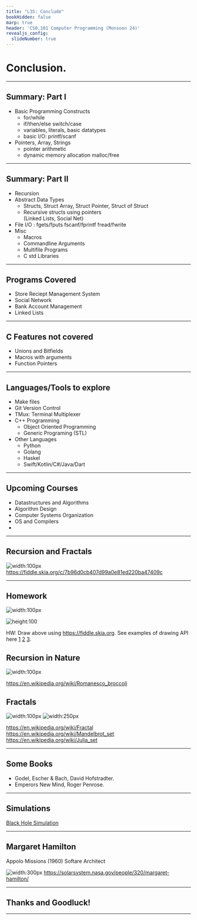 ```yaml
---
title: "L35: Conclude"
bookHidden: false
marp: true
header: 'CS0.101 Computer Programming (Monsoon 24)'
revealjs_config:
  slideNumber: true
---
```


# Conclusion.
---

## Summary: Part I
- Basic Programming Constructs
  - for/while
  - if/then/else switch/case
  - variables, literals, basic datatypes
  - basic I/O: printf/scanf
- Pointers, Array, Strings
  - pointer arithmetic
  - dynamic memory allocation malloc/free

---
## Summary: Part II
- Recursion
- Abstract Data Types
  - Structs, Struct Array, Struct Pointer, Struct of Struct
  - Recursive structs using pointers     
    (Linked Lists, Social Net)
- File I/O : fgets/fputs fscanf/fprintf fread/fwrite
- Misc
  - Macros
  - Commandline Arguments
  - Multifile Programs
  - C std Libraries 

---
## Programs Covered

- Store Reciept Management System
- Social Network
- Bank Account Management
- Linked Lists

---
## C Features not covered
- Unions and Bitfields
- Macros with arguments
- Function Pointers
---
## Languages/Tools to explore

- Make files
- Git Version Control
- TMux: Terminal Multiplexer
- C++ Programming
  - Object Oriented Programming
  - Generic Programing (STL)
- Other Languages
  - Python
  - Golang
  - Haskel
  - Swift/Kotlin/C\#/Java/Dart

---
## Upcoming Courses
- Datastructures and Algorithms
- Algorithm Design
- Computer Systems Organization
- OS and Compilers
- 

---
## Recursion and Fractals
![width:100px](/images/tree.jpg)   
https://fiddle.skia.org/c/7b96d0cb407d99a0e81ed220ba47409c

---
## Homework
![width:100px](/images/image.png)   

![height:100](/images/image-1.png)  

HW: Draw above using https://fiddle.skia.org. See examples of drawing API here [1](https://fiddle.skia.org/c/@shapes) [2](https://fiddle.skia.org/c/4c2b0b6611518df555b803125db0772f) [3](https://fiddle.skia.org/c/@skcanvas_paint).

## Recursion in Nature

![width:100px](/images/brocolli.png)

https://en.wikipedia.org/wiki/Romanesco_broccoli   

## Fractals

![width:100px](/images/mcmjul1.gif) ![width:250px](/images/madelbrot.jpg)

https://en.wikipedia.org/wiki/Fractal  
https://en.wikipedia.org/wiki/Mandelbrot_set  
https://en.wikipedia.org/wiki/Julia_set  


---
## Some Books 
- Godel, Escher & Bach, David Hofstradter.
- Emperors New Mind, Roger Penrose.

---

## Simulations

[Black Hole Simulation](https://oseiskar.github.io/black-hole/)

---
## Margaret Hamilton

Appolo Missions (1960) Softare Architect

![width:300px](/images/Margaret_Hamilton.jpg)
https://solarsystem.nasa.gov/people/320/margaret-hamilton/

---

## Thanks and Goodluck!

---